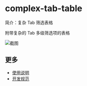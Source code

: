 # complex-tab-table

简介：复杂 Tab 筛选表格

附带复杂的 Tab 多级筛选项的表格

![截图](https://img.alicdn.com/tfs/TB1IZMeifDH8KJjy1XcXXcpdXXa-1892-1462.png)

## 更多

* [使用说明](http://gitlab.alibaba-inc.com/ice/notes/issues/830)
* [开发规范](http://gitlab.alibaba-inc.com/ice/notes/issues/830)
